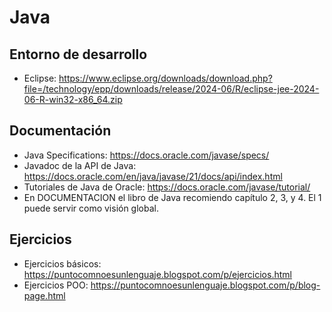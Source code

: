 # Java

## Entorno de desarrollo

- Eclipse: https://www.eclipse.org/downloads/download.php?file=/technology/epp/downloads/release/2024-06/R/eclipse-jee-2024-06-R-win32-x86_64.zip

## Documentación

- Java Specifications: https://docs.oracle.com/javase/specs/
- Javadoc de la API de Java: https://docs.oracle.com/en/java/javase/21/docs/api/index.html
- Tutoriales de Java de Oracle: https://docs.oracle.com/javase/tutorial/
- En DOCUMENTACION el libro de Java recomiendo capítulo 2, 3, y 4. El 1 puede servir como visión global.

## Ejercicios

- Ejercicios básicos: https://puntocomnoesunlenguaje.blogspot.com/p/ejercicios.html
- Ejercicios POO: https://puntocomnoesunlenguaje.blogspot.com/p/blog-page.html
